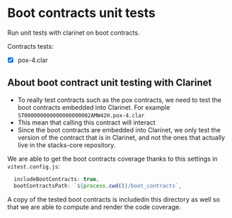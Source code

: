 # Boot contracts unit tests

Run unit tests with clarinet on boot contracts.

Contracts tests:

- [x] pox-4.clar


## About boot contract unit testing with Clarinet

- To really test contracts such as the pox contracts, we need to test the boot contracts embedded
into Clarinet. For example `ST000000000000000000002AMW42H.pox-4.clar`
- This mean that calling this contract will interact 
- Since the boot contracts are embedded into Clarinet, we only test the version of the contract
that is in Clarinet, and not the ones that actually live in the stacks-core repository.

We are able to get the boot contracts coverage thanks to this settings in `vitest.config.js`:
```js
  includeBootContracts: true,
  bootContractsPath: `${process.cwd()}/boot_contracts`,
```
A copy of the tested boot contracts is includedin this directory as well so that we are able to
compute and render the code coverage.

